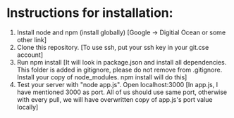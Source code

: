 Instructions for installation:
==============================

1. Install node and npm (install globally)
[Google -> Digitial Ocean or some other link]
2. Clone this repository.
[To use ssh, put your ssh key in your git.cse account]
3. Run npm install
[It will look in package.json and install all dependencies. This folder is added in gitignore, please do not remove from .gitignore. Install your copy of node_modules. npm install will do this]
4. Test your server with "node app.js". Open localhost:3000 [In app.js, I have mentioned 3000 as port. All of us should use same port, otherwise with every pull, we will have overwritten copy of app.js's port value locally] 